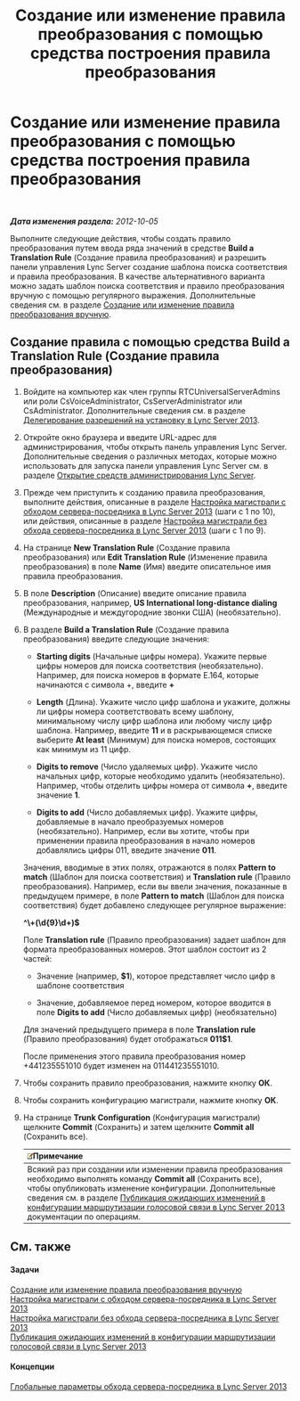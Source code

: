 ﻿---
title: Создание или изменение правила преобразования с помощью средства построения правила преобразования
TOCTitle: Создание или изменение правила преобразования с помощью средства построения правила преобразования
ms:assetid: ba112df8-3bb4-48e4-a353-4bf9110ccd71
ms:mtpsurl: https://technet.microsoft.com/ru-ru/library/Gg412909(v=OCS.15)
ms:contentKeyID: 49310965
ms.date: 05/19/2016
mtps_version: v=OCS.15
ms.translationtype: HT
---

# Создание или изменение правила преобразования с помощью средства построения правила преобразования

 

_**Дата изменения раздела:** 2012-10-05_

Выполните следующие действия, чтобы создать правило преобразования путем ввода ряда значений в средстве **Build a Translation Rule** (Создание правила преобразования) и разрешить панели управления Lync Server создание шаблона поиска соответствия и правила преобразования. В качестве альтернативного варианта можно задать шаблон поиска соответствия и правило преобразования вручную с помощью регулярного выражения. Дополнительные сведения см. в разделе [Создание или изменение правила преобразования вручную](lync-server-2013-create-or-modify-a-translation-rule-manually.md).

## Создание правила с помощью средства Build a Translation Rule (Создание правила преобразования)

1.  Войдите на компьютер как член группы RTCUniversalServerAdmins или роли CsVoiceAdministrator, CsServerAdministrator или CsAdministrator. Дополнительные сведения см. в разделе [Делегирование разрешений на установку в Lync Server 2013](lync-server-2013-delegate-setup-permissions.md).

2.  Откройте окно браузера и введите URL-адрес для администрирования, чтобы открыть панель управления Lync Server. Дополнительные сведения о различных методах, которые можно использовать для запуска панели управления Lync Server см. в разделе [Открытие средств администрирования Lync Server](lync-server-2013-open-lync-server-administrative-tools.md).

3.  Прежде чем приступить к созданию правила преобразования, выполните действия, описанные в разделе [Настройка магистрали с обходом сервера-посредника в Lync Server 2013](lync-server-2013-configure-a-trunk-with-media-bypass.md) (шаги с 1 по 10), или действия, описанные в разделе [Настройка магистрали без обхода сервера-посредника в Lync Server 2013](lync-server-2013-configure-a-trunk-without-media-bypass.md) (шаги с 1 по 9).

4.  На странице **New Translation Rule** (Создание правила преобразования) или **Edit Translation Rule** (Изменение правила преобразования) в поле **Name** (Имя) введите описательное имя правила преобразования.

5.  В поле **Description** (Описание) введите описание правила преобразования, например, **US International long-distance dialing** (Международные и междугородние звонки США) (необязательно).

6.  В разделе **Build a Translation Rule** (Создание правила преобразования) введите следующие значения:
    
      - **Starting digits** (Начальные цифры номера). Укажите первые цифры номеров для поиска соответствия (необязательно). Например, для поиска номеров в формате E.164, которые начинаются с символа +, введите **+**
    
      - **Length** (Длина). Укажите число цифр шаблона и укажите, должны ли цифры номера соответствовать всему шаблону, минимальному числу цифр шаблона или любому числу цифр шаблона. Например, введите **11** и в раскрывающемся списке выберите **At least** (Минимум) для поиска номеров, состоящих как минимум из 11 цифр.
    
      - **Digits to remove** (Число удаляемых цифр). Укажите число начальных цифр, которые необходимо удалить (необязательно). Например, чтобы отделить цифры номера от символа **+**, введите значение **1**.
    
      - **Digits to add** (Число добавляемых цифр). Укажите цифры, добавляемые в начало преобразуемых номеров (необязательно). Например, если вы хотите, чтобы при применении правила преобразования в начало номеров добавлялись цифры 011, введите значение **011**.
    
    Значения, вводимые в этих полях, отражаются в полях **Pattern to match** (Шаблон для поиска соответствия) и **Translation rule** (Правило преобразования). Например, если вы ввели значения, показанные в предыдущем примере, в поле **Pattern to match** (Шаблон для поиска соответствия) будет добавлено следующее регулярное выражение:
    
    **^\\+(\\d{9}\\d+)$**
    
    Поле **Translation rule** (Правило преобразования) задает шаблон для формата преобразованных номеров. Этот шаблон состоит из 2 частей:
    
      - Значение (например, **$1**), которое представляет число цифр в шаблоне соответствия
    
      - Значение, добавляемое перед номером, которое вводится в поле **Digits to add** (Число добавляемых цифр) (необязательно)
    
    Для значений предыдущего примера в поле **Translation rule** (Правило преобразования) будет отображаться **011$1**.
    
    После применения этого правила преобразования номер +441235551010 будет изменен на 011441235551010.

7.  Чтобы сохранить правило преобразования, нажмите кнопку **ОК**.

8.  Чтобы сохранить конфигурацию магистрали, нажмите кнопку **ОК**.

9.  На странице **Trunk Configuration** (Конфигурация магистрали) щелкните **Commit** (Сохранить) и затем щелкните **Commit all** (Сохранить все).
    
    <table>
    <thead>
    <tr class="header">
    <th><img src="images/Gg398412.note(OCS.15).gif" title="note" alt="note" />Примечание</th>
    </tr>
    </thead>
    <tbody>
    <tr class="odd">
    <td>Всякий раз при создании или изменении правила преобразования необходимо выполнять команду <strong>Commit all</strong> (Сохранить все), чтобы опубликовать изменение конфигурации. Дополнительные сведения см. в разделе <a href="lync-server-2013-publish-pending-changes-to-the-voice-routing-configuration.md">Публикация ожидающих изменений в конфигурации маршрутизации голосовой связи в Lync Server 2013</a> документации по операциям.</td>
    </tr>
    </tbody>
    </table>


## См. также

#### Задачи

[Создание или изменение правила преобразования вручную](lync-server-2013-create-or-modify-a-translation-rule-manually.md)  
[Настройка магистрали с обходом сервера-посредника в Lync Server 2013](lync-server-2013-configure-a-trunk-with-media-bypass.md)  
[Настройка магистрали без обхода сервера-посредника в Lync Server 2013](lync-server-2013-configure-a-trunk-without-media-bypass.md)  
[Публикация ожидающих изменений в конфигурации маршрутизации голосовой связи в Lync Server 2013](lync-server-2013-publish-pending-changes-to-the-voice-routing-configuration.md)  

#### Концепции

[Глобальные параметры обхода сервера-посредника в Lync Server 2013](lync-server-2013-global-media-bypass-options.md)

